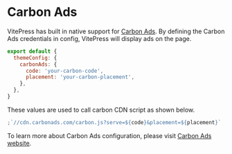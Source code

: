 # Carbon Ads

VitePress has built in native support for [Carbon Ads](https://www.carbonads.net/). By defining the Carbon Ads credentials in config, VitePress will display ads on the page.

```js
export default {
  themeConfig: {
    carbonAds: {
      code: 'your-carbon-code',
      placement: 'your-carbon-placement',
    },
  },
}
```

These values are used to call carbon CDN script as shown below.

```js
;`//cdn.carbonads.com/carbon.js?serve=${code}&placement=${placement}`
```

To learn more about Carbon Ads configuration, please visit [Carbon Ads website](https://www.carbonads.net/).
